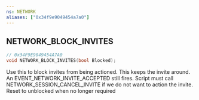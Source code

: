 ```yaml
---
ns: NETWORK
aliases: ["0x34f9e9049454a7a0"]
---
```

## NETWORK_BLOCK_INVITES

```c
// 0x34F9E9049454A7A0
void NETWORK_BLOCK_INVITES(bool Blocked);
```

Use this to block invites from being actioned. This keeps the invite around. An EVENT_NETWORK_INVITE_ACCEPTED still fires. Script must call NETWORK_SESSION_CANCEL_INVITE if we do not want to action the invite. Reset to unblocked when no longer required


